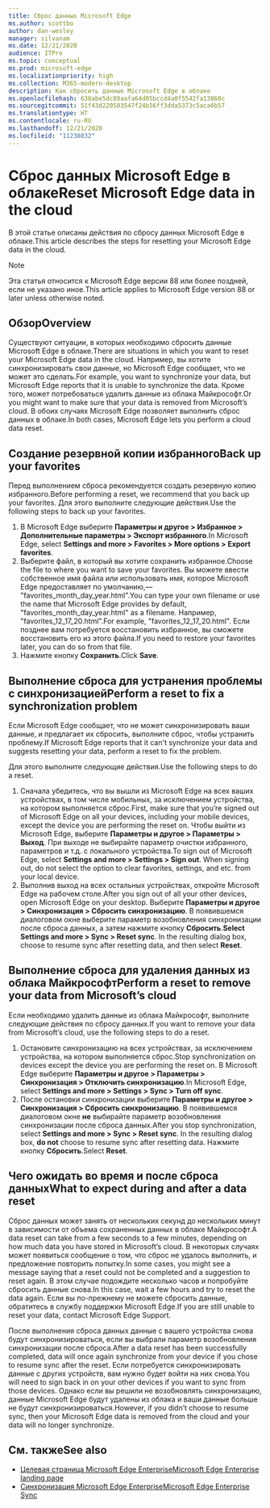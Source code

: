 ```yaml
---
title: Сброс данных Microsoft Edge
ms.author: scottbo
author: dan-wesley
manager: silvanam
ms.date: 12/21/2020
audience: ITPro
ms.topic: conceptual
ms.prod: microsoft-edge
ms.localizationpriority: high
ms.collection: M365-modern-desktop
description: Как сбросить данные Microsoft Edge в облаке
ms.openlocfilehash: 638abe5dc80aafa64d05bccd4a0f5542fa13860c
ms.sourcegitcommit: 51f43d220503547f24b56ff3dda5373c5aca6b57
ms.translationtype: HT
ms.contentlocale: ru-RU
ms.lasthandoff: 12/21/2020
ms.locfileid: "11238032"
---
```

# <span data-ttu-id="9fe37-103">Сброс данных Microsoft Edge в облаке</span><span class="sxs-lookup"><span data-stu-id="9fe37-103">Reset Microsoft Edge data in the cloud</span></span>

<span data-ttu-id="9fe37-104">В этой статье описаны действия по сбросу данных Microsoft Edge в облаке.</span><span class="sxs-lookup"><span data-stu-id="9fe37-104">This article describes the steps for resetting your Microsoft Edge data in the cloud.</span></span>

> [!NOTE]
> <span data-ttu-id="9fe37-105">Эта статья относится к Microsoft Edge версии 88 или более поздней, если не указано иное.</span><span class="sxs-lookup"><span data-stu-id="9fe37-105">This article applies to Microsoft Edge version 88 or later unless otherwise noted.</span></span>

## <span data-ttu-id="9fe37-106">Обзор</span><span class="sxs-lookup"><span data-stu-id="9fe37-106">Overview</span></span>

<span data-ttu-id="9fe37-107">Существуют ситуации, в которых необходимо сбросить данные Microsoft Edge в облаке.</span><span class="sxs-lookup"><span data-stu-id="9fe37-107">There are situations in which you want to reset your Microsoft Edge data in the cloud.</span></span> <span data-ttu-id="9fe37-108">Например, вы хотите синхронизировать свои данные, но Microsoft Edge сообщает, что не может это сделать.</span><span class="sxs-lookup"><span data-stu-id="9fe37-108">For example,  you want to synchronize your data, but Microsoft Edge reports that it is unable to synchronize the data.</span></span> <span data-ttu-id="9fe37-109">Кроме того, может потребоваться удалить данные из облака Майкрософт.</span><span class="sxs-lookup"><span data-stu-id="9fe37-109">Or you might want to make sure that your data is removed from Microsoft’s cloud.</span></span> <span data-ttu-id="9fe37-110">В обоих случаях Microsoft Edge позволяет выполнить сброс данных в облаке.</span><span class="sxs-lookup"><span data-stu-id="9fe37-110">In both cases, Microsoft Edge lets you perform a cloud data reset.</span></span>

## <span data-ttu-id="9fe37-111">Создание резервной копии избранного</span><span class="sxs-lookup"><span data-stu-id="9fe37-111">Back up your favorites</span></span>

<span data-ttu-id="9fe37-112">Перед выполнением сброса рекомендуется создать резервную копию избранного.</span><span class="sxs-lookup"><span data-stu-id="9fe37-112">Before performing a reset, we recommend that you back up your favorites.</span></span> <span data-ttu-id="9fe37-113">Для этого выполните следующие действия.</span><span class="sxs-lookup"><span data-stu-id="9fe37-113">Use the following steps to back up your favorites.</span></span>

1. <span data-ttu-id="9fe37-114">В Microsoft Edge выберите **Параметры и другое > Избранное > Дополнительные параметры > Экспорт избранного**.</span><span class="sxs-lookup"><span data-stu-id="9fe37-114">In Microsoft Edge, select **Settings and more > Favorites > More options > Export favorites**.</span></span>
2. <span data-ttu-id="9fe37-115">Выберите файл, в который вы хотите сохранить избранное.</span><span class="sxs-lookup"><span data-stu-id="9fe37-115">Choose the file to where you want to save your favorites.</span></span> <span data-ttu-id="9fe37-116">Вы можете ввести собственное имя файла или использовать имя, которое Microsoft Edge предоставляет по умолчанию,— "favorites_month_day_year.html".</span><span class="sxs-lookup"><span data-stu-id="9fe37-116">You can type your own filename or use the name that Microsoft Edge provides by default,  "favorites_month_day_year.html" as a filename.</span></span> <span data-ttu-id="9fe37-117">Например, "favorites_12_17_20.html".</span><span class="sxs-lookup"><span data-stu-id="9fe37-117">For example, "favorites_12_17_20.html".</span></span> <span data-ttu-id="9fe37-118">Если позднее вам потребуется восстановить избранное, вы сможете восстановить его из этого файла.</span><span class="sxs-lookup"><span data-stu-id="9fe37-118">If you need to restore your favorites later, you can do so from that file.</span></span>
3. <span data-ttu-id="9fe37-119">Нажмите кнопку **Сохранить**.</span><span class="sxs-lookup"><span data-stu-id="9fe37-119">Click **Save**.</span></span>

## <span data-ttu-id="9fe37-120">Выполнение сброса для устранения проблемы с синхронизацией</span><span class="sxs-lookup"><span data-stu-id="9fe37-120">Perform a reset to fix a synchronization problem</span></span>

<span data-ttu-id="9fe37-121">Если Microsoft Edge сообщает, что не может синхронизировать ваши данные, и предлагает их сбросить, выполните сброс, чтобы устранить проблему.</span><span class="sxs-lookup"><span data-stu-id="9fe37-121">If Microsoft Edge reports that it can't synchronize your data and suggests resetting your data, perform a reset to fix the problem.</span></span>

<span data-ttu-id="9fe37-122">Для этого выполните следующие действия.</span><span class="sxs-lookup"><span data-stu-id="9fe37-122">Use the following steps to do a reset.</span></span>

1. <span data-ttu-id="9fe37-123">Сначала убедитесь, что вы вышли из Microsoft Edge на всех ваших устройствах, в том числе мобильных, за исключением устройства, на котором выполняется сброс.</span><span class="sxs-lookup"><span data-stu-id="9fe37-123">First, make sure that you’re signed out of Microsoft Edge on all your devices, including your mobile devices, except the device you are performing the reset on.</span></span> <span data-ttu-id="9fe37-124">Чтобы выйти из Microsoft Edge, выберите **Параметры и другое > Параметры > Выход**. При выходе не выбирайте параметр очистки избранного, параметров и т.д. с локального устройства.</span><span class="sxs-lookup"><span data-stu-id="9fe37-124">To sign out of Microsoft Edge, select **Settings and more > Settings > Sign out**. When signing out, do not select the option to clear favorites, settings, and etc. from your local device.</span></span>
2. <span data-ttu-id="9fe37-125">Выполнив выход на всех остальных устройствах, откройте Microsoft Edge на рабочем столе.</span><span class="sxs-lookup"><span data-stu-id="9fe37-125">After you sign out of all your other devices, open Microsoft Edge on your desktop.</span></span> <span data-ttu-id="9fe37-126">Выберите **Параметры и другое > Синхронизация > Сбросить синхронизацию**. В появившемся диалоговом окне выберите параметр возобновления синхронизации после сброса данных, а затем нажмите кнопку **Сбросить**.</span><span class="sxs-lookup"><span data-stu-id="9fe37-126">**Select Settings and more > Sync > Reset sync**. In the resulting dialog box, choose to resume sync after resetting data, and then select **Reset**.</span></span>

## <span data-ttu-id="9fe37-127">Выполнение сброса для удаления данных из облака Майкрософт</span><span class="sxs-lookup"><span data-stu-id="9fe37-127">Perform a reset to remove your data from Microsoft’s cloud</span></span>

<span data-ttu-id="9fe37-128">Если необходимо удалить данные из облака Майкрософт, выполните следующие действия по сбросу данных.</span><span class="sxs-lookup"><span data-stu-id="9fe37-128">If you want to remove your data from Microsoft’s cloud, use the following steps to do a reset.</span></span>

1. <span data-ttu-id="9fe37-129">Остановите синхронизацию на всех устройствах, за исключением устройства, на котором выполняется сброс.</span><span class="sxs-lookup"><span data-stu-id="9fe37-129">Stop synchronization on devices except the device you are performing the reset on.</span></span>  <span data-ttu-id="9fe37-130">В Microsoft Edge выберите **Параметры и другое > Параметры > Синхронизация > Отключить синхронизацию**.</span><span class="sxs-lookup"><span data-stu-id="9fe37-130">In Microsoft Edge, select **Settings and more > Settings > Sync > Turn off sync**.</span></span>  
2. <span data-ttu-id="9fe37-131">После остановки синхронизации выберите **Параметры и другое > Синхронизация > Сбросить синхронизацию**. В появившемся диалоговом окне **не** выбирайте параметр возобновления синхронизации после сброса данных.</span><span class="sxs-lookup"><span data-stu-id="9fe37-131">After you stop synchronization, select **Settings and more > Sync > Reset sync**. In the resulting dialog box, **do not** choose to resume sync after resetting data.</span></span> <span data-ttu-id="9fe37-132">Нажмите кнопку **Сбросить**.</span><span class="sxs-lookup"><span data-stu-id="9fe37-132">Select **Reset**.</span></span>

## <span data-ttu-id="9fe37-133">Чего ожидать во время и после сброса данных</span><span class="sxs-lookup"><span data-stu-id="9fe37-133">What to expect during and after a data reset</span></span>

<span data-ttu-id="9fe37-134">Сброс данных может занять от нескольких секунд до нескольких минут в зависимости от объема сохраненных данных в облаке Майкрософт.</span><span class="sxs-lookup"><span data-stu-id="9fe37-134">A data reset can take from a few seconds to a few minutes, depending on how much data you have stored in Microsoft’s cloud.</span></span> <span data-ttu-id="9fe37-135">В некоторых случаях может появиться сообщение о том, что сброс не удалось выполнить, и предложение повторить попытку.</span><span class="sxs-lookup"><span data-stu-id="9fe37-135">In some cases, you might see a message saying that a reset could not be completed and a suggestion to reset again.</span></span> <span data-ttu-id="9fe37-136">В этом случае подождите несколько часов и попробуйте сбросить данные снова.</span><span class="sxs-lookup"><span data-stu-id="9fe37-136">In this case, wait a few hours and try to reset the data again.</span></span> <span data-ttu-id="9fe37-137">Если вы по-прежнему не можете сбросить данные, обратитесь в службу поддержки Microsoft Edge.</span><span class="sxs-lookup"><span data-stu-id="9fe37-137">If you are still unable to reset your data, contact Microsoft Edge Support.</span></span>

<span data-ttu-id="9fe37-138">После выполнения сброса данных данные с вашего устройства снова будут синхронизироваться, если вы выбрали параметр возобновления синхронизации после сброса.</span><span class="sxs-lookup"><span data-stu-id="9fe37-138">After a data reset has been successfully completed, data will once again synchronize from your device if you chose to resume sync after the reset.</span></span> <span data-ttu-id="9fe37-139">Если потребуется синхронизировать данные с других устройств, вам нужно будет войти на них снова.</span><span class="sxs-lookup"><span data-stu-id="9fe37-139">You will need to sign back in on your other devices if you want to sync from those devices.</span></span> <span data-ttu-id="9fe37-140">Однако если вы решили не возобновлять синхронизацию, данные Microsoft Edge будут удалены из облака и ваши данные больше не будут синхронизироваться.</span><span class="sxs-lookup"><span data-stu-id="9fe37-140">However, if you didn’t choose to resume sync, then your Microsoft Edge data is removed from the cloud and your data will no longer synchronize.</span></span>

## <span data-ttu-id="9fe37-141">См. также</span><span class="sxs-lookup"><span data-stu-id="9fe37-141">See also</span></span>

- [<span data-ttu-id="9fe37-142">Целевая страница Microsoft Edge Enterprise</span><span class="sxs-lookup"><span data-stu-id="9fe37-142">Microsoft Edge Enterprise landing page</span></span>](https://aka.ms/EdgeEnterprise)
- [<span data-ttu-id="9fe37-143">Синхронизация Microsoft Edge Enterprise</span><span class="sxs-lookup"><span data-stu-id="9fe37-143">Microsoft Edge Enterprise Sync</span></span>](microsoft-edge-enterprise-sync.md)